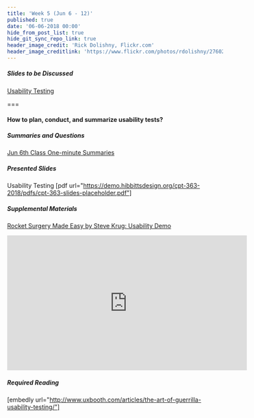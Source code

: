 ```yaml
---
title: 'Week 5 (Jun 6 - 12)'
published: true
date: '06-06-2018 00:00'
hide_from_post_list: true
hide_git_sync_repo_link: true
header_image_credit: 'Rick Dolishny, Flickr.com'
header_image_creditlink: 'https://www.flickr.com/photos/rdolishny/2760207306/'
---
```


##### Slides to be Discussed
[Usability Testing](https://demo.hibbittsdesign.org/cpt-363-2018/pdfs/cpt-363-slides-placeholder.pdf)  

===

#### **How to plan, conduct, and summarize usability tests?**

##### Summaries and Questions  
[Jun 6th Class One-minute Summaries](https://sso.canvaslms.com/courses/1413912/assignments/9519522)

##### Presented Slides  
Usability Testing
[pdf url="https://demo.hibbittsdesign.org/cpt-363-2018/pdfs/cpt-363-slides-placeholder.pdf"]  

##### Supplemental Materials  
[Rocket Surgery Made Easy by Steve Krug: Usability Demo](https://www.youtube.com/watch?v=QckIzHC99Xc)  
<div class="embed-responsive embed-responsive-4by3"><iframe width="560" height="315" src="https://www.youtube.com/embed/QckIzHC99Xc" frameborder="0" allowfullscreen></iframe></div>

##### Required Reading  
[embedly url="http://www.uxbooth.com/articles/the-art-of-guerrilla-usability-testing/"]
